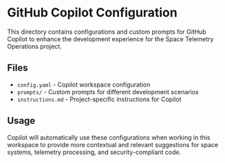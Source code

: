 # GitHub Copilot Configuration

This directory contains configurations and custom prompts for GitHub Copilot to enhance the development experience for the Space Telemetry Operations project.

## Files

- `config.yaml` - Copilot workspace configuration
- `prompts/` - Custom prompts for different development scenarios
- `instructions.md` - Project-specific instructions for Copilot

## Usage

Copilot will automatically use these configurations when working in this workspace to provide more contextual and relevant suggestions for space systems, telemetry processing, and security-compliant code.
